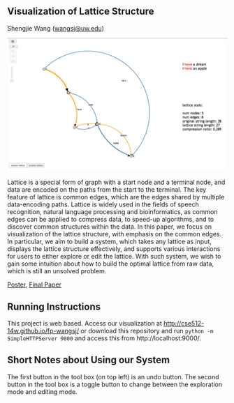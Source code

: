 ## Visualization of Lattice Structure

Shengjie Wang (wangsj@uw.edu)



![Overview](overview.png)


Lattice is a special form of graph with a start node and a terminal node, and data are encoded on the paths from the start to the terminal. The key feature of lattice is common edges, which are the edges shared by multiple data-encoding paths. Lattice is widely used in the fields of speech recognition, natural language processing and bioinformatics, as common edges can be applied to compress data, to speed-up algorithms, and to discover common structures within the data. In this paper, we focus on visualization of the lattice structure, with emphasis on the common edges. In particular, we aim to build a system, which takes any lattice as input, displays the lattice structure effectively, and supports various interactions for users to either explore or edit the lattice. With such system, we wish to gain some intuition about how to build the optimal lattice from raw data, which is still an unsolved problem.


[Poster](https://github.com/CSE512-14W/fp-wangsj/raw/master/final/poster-wangsj.pdf),
[Final Paper](https://github.com/CSE512-14W/fp-wangsj/raw/master/final/paper-wangsj.pdf)


## Running Instructions

This project is web based. Access our visualization at http://cse512-14w.github.io/fp-wangsj/ or download this repository and run `python -m SimpleHTTPServer 9000` and access this from http://localhost:9000/.


## Short Notes about Using our System
The first button in the tool box (on top left) is an undo button. The second button in the tool box is a toggle button to change between the exploration mode and editing mode.
